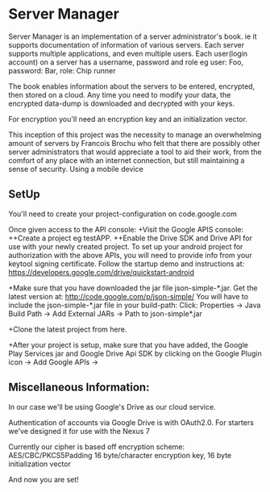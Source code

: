 Server Manager
================================================================================

Server Manager is an implementation of a server administrator's book.
ie it supports documentation of information of various servers.
Each server supports multiple applications, and even 
multiple users. Each user(login account) on a server
has a username, password and role eg
  user: Foo, password: Bar, role: Chip runner

The book enables information about the servers to be entered, encrypted, then 
stored on a cloud. Any time you need to modify your data, the encrypted data-dump
is downloaded and decrypted with your keys.

For encryption you'll need an encryption key and an initialization vector. 

This inception of this project was the necessity to
manage an overwhelming amount of servers by Francois Brochu who
felt that there are possibly other server administrators that would
appreciate a tool to aid their work, from the comfort of any place with
an internet connection, but still maintaining a sense of security. Using a 
mobile device


SetUp
-----------------------------------------------------------------------------------
You'll need to create your project-configuration on
	code.google.com

Once given access to the API console:
+Visit the Google APIS console:
  ++Create a project eg testAPP. 
  ++Enable the Drive SDK and Drive API for use with your newly created project. 
    To set up your android project for authorization with the above APIs, 
    you will need to provide info from your keytool signing certificate. 
    Follow the startup demo and instructions at:
     https://developers.google.com/drive/quickstart-android

+Make sure that you have downloaded the jar file json-simple-\*.jar. 
 Get the latest version at:
  http://code.google.com/p/json-simple/
 You will have to include the json-simple-\*.jar file in your build-path: Click: 
  Properties -> Java Build Path -> Add External JARs -> Path to json-simple\*.jar

+Clone the latest project from here.

+After your project is setup, make sure that you have added, 
 the Google Play Services jar  and Google Drive Api SDK by clicking on the 
   Google Plugin icon -> Add Google APIs -> <Name of API>


Miscellaneous Information:
------------------------------------------------------------------------------------
In our case we'll be using Google's Drive as our cloud service.

Authentication of accounts via Google Drive is with OAuth2.0.
For starters we've designed it for use with the Nexus 7

Currently our cipher is based off encryption scheme:  AES/CBC/PKCS5Padding
16 byte/character encryption key, 16 byte initialization vector

And now you are set!
